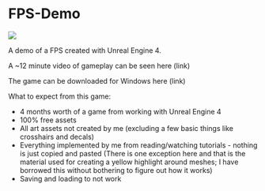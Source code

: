 # FPS-Demo

![](https://i.imgur.com/pJ6K1iL.jpg)


A demo of a FPS created with Unreal Engine 4.

A ~12 minute video of gameplay can be seen here (link)

The game can be downloaded for Windows here (link)

What to expect from this game:
- 4 months worth of a game from working with Unreal Engine 4
- 100% free assets
- All art assets not created by me (excluding a few basic things like crosshairs and decals)
- Everything implemented by me from reading/watching tutorials - nothing is just copied and pasted (There is one exception here and that is the material used for creating a yellow highlight around meshes; I have borrowed this without bothering to figure out how it works)
- Saving and loading to not work
